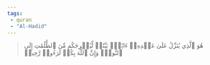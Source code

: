 ```yaml
---
tags: 
 - quran 
 - "Al-Hadid"
---
```


> هُوَ ٱلَّذِي يُنَزِّلُ عَلَىٰ عَبۡدِهِۦٓ ءَايَٰتِۭ بَيِّنَٰتٖ لِّيُخۡرِجَكُم مِّنَ ٱلظُّلُمَٰتِ إِلَى ٱلنُّورِۚ وَإِنَّ ٱللَّهَ بِكُمۡ لَرَءُوفٞ رَّحِيمٞ
